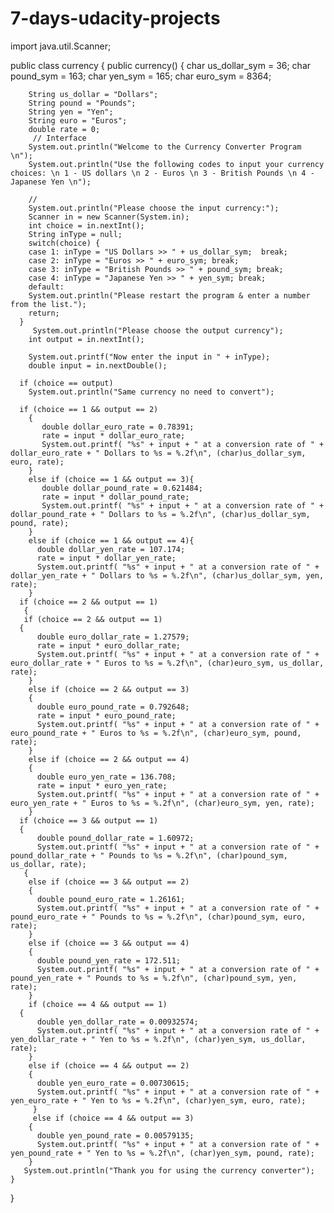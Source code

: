 # 7-days-udacity-projects
import java.util.Scanner;

public class currency
{
    public currency()
    {
        char us_dollar_sym = 36;
        char pound_sym = 163;
        char yen_sym = 165;
        char euro_sym = 8364; 

        String us_dollar = "Dollars"; 
        String pound = "Pounds";
        String yen = "Yen";
        String euro = "Euros";
        double rate = 0;
         // Interface
        System.out.println("Welcome to the Currency Converter Program \n");
        System.out.println("Use the following codes to input your currency choices: \n 1 - US dollars \n 2 - Euros \n 3 - British Pounds \n 4 - Japanese Yen \n");

        // 
        System.out.println("Please choose the input currency:");
        Scanner in = new Scanner(System.in);
        int choice = in.nextInt(); 
        String inType = null;
        switch(choice) {
        case 1: inType = "US Dollars >> " + us_dollar_sym;  break;
        case 2: inType = "Euros >> " + euro_sym; break;
        case 3: inType = "British Pounds >> " + pound_sym; break;
        case 4: inType = "Japanese Yen >> " + yen_sym; break;
        default:
        System.out.println("Please restart the program & enter a number from the list.");
        return;
      }
         System.out.println("Please choose the output currency");
        int output = in.nextInt();

        System.out.printf("Now enter the input in " + inType);
        double input = in.nextDouble(); 

      if (choice == output) 
        System.out.println("Same currency no need to convert");

      if (choice == 1 && output == 2)
        { 
           double dollar_euro_rate = 0.78391;
           rate = input * dollar_euro_rate;
           System.out.printf( "%s" + input + " at a conversion rate of " + dollar_euro_rate + " Dollars to %s = %.2f\n", (char)us_dollar_sym, euro, rate);
        }
        else if (choice == 1 && output == 3){ 
           double dollar_pound_rate = 0.621484;
           rate = input * dollar_pound_rate;
           System.out.printf( "%s" + input + " at a conversion rate of " + dollar_pound_rate + " Dollars to %s = %.2f\n", (char)us_dollar_sym, pound, rate);
        }
        else if (choice == 1 && output == 4){ 
          double dollar_yen_rate = 107.174;
          rate = input * dollar_yen_rate;
          System.out.printf( "%s" + input + " at a conversion rate of " + dollar_yen_rate + " Dollars to %s = %.2f\n", (char)us_dollar_sym, yen, rate);
        }
      if (choice == 2 && output == 1)
       {
       if (choice == 2 && output == 1)
      {
          double euro_dollar_rate = 1.27579;
          rate = input * euro_dollar_rate;
          System.out.printf( "%s" + input + " at a conversion rate of " + euro_dollar_rate + " Euros to %s = %.2f\n", (char)euro_sym, us_dollar, rate);
        }
        else if (choice == 2 && output == 3)
        {
          double euro_pound_rate = 0.792648;
          rate = input * euro_pound_rate;
          System.out.printf( "%s" + input + " at a conversion rate of " + euro_pound_rate + " Euros to %s = %.2f\n", (char)euro_sym, pound, rate);
        }
        else if (choice == 2 && output == 4)
        {
          double euro_yen_rate = 136.708;
          rate = input * euro_yen_rate;
          System.out.printf( "%s" + input + " at a conversion rate of " + euro_yen_rate + " Euros to %s = %.2f\n", (char)euro_sym, yen, rate);
        }
      if (choice == 3 && output == 1)
      {
          double pound_dollar_rate = 1.60972;
          System.out.printf( "%s" + input + " at a conversion rate of " + pound_dollar_rate + " Pounds to %s = %.2f\n", (char)pound_sym, us_dollar, rate);
       {
        else if (choice == 3 && output == 2)
        {
          double pound_euro_rate = 1.26161;
          System.out.printf( "%s" + input + " at a conversion rate of " + pound_euro_rate + " Pounds to %s = %.2f\n", (char)pound_sym, euro, rate);
        }
        else if (choice == 3 && output == 4)
        {
          double pound_yen_rate = 172.511;
          System.out.printf( "%s" + input + " at a conversion rate of " + pound_yen_rate + " Pounds to %s = %.2f\n", (char)pound_sym, yen, rate);
        }
        if (choice == 4 && output == 1)
      { 
          double yen_dollar_rate = 0.00932574;
          System.out.printf( "%s" + input + " at a conversion rate of " + yen_dollar_rate + " Yen to %s = %.2f\n", (char)yen_sym, us_dollar, rate);
        }
        else if (choice == 4 && output == 2)
        { 
          double yen_euro_rate = 0.00730615;
          System.out.printf( "%s" + input + " at a conversion rate of " + yen_euro_rate + " Yen to %s = %.2f\n", (char)yen_sym, euro, rate);
         }
         else if (choice == 4 && output == 3)
        {
          double yen_pound_rate = 0.00579135;
          System.out.printf( "%s" + input + " at a conversion rate of " + yen_pound_rate + " Yen to %s = %.2f\n", (char)yen_sym, pound, rate);
        }
       System.out.println("Thank you for using the currency converter");
    }
}
